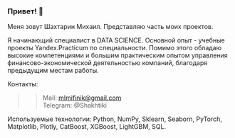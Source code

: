 ### Привет! 👋

Меня зовут Шахтарин Михаил. Представляю часть моих проектов.

Я начинающий специалист в DATA SCIENCE. Основной опыт - учебные проекты Yandex.Practicum по специальности. Помимо этого обладаю высокие компетенциями и большим практическим опытом управления финансово-экономической деятельностью компаний, благодаря предыдущим местам работы.

Контакты:

  >>Mail: mlmifinik@gmail.com<br>
  >>Telegram: @Shakhtiki

Используемые технологии: Python, NumPy, Sklearn, Seaborn, PyTorch, Matplotlib, Plotly, CatBoost, XGBoost, LightGBM, SQL.

<!--
**mlmifinik/mlmifinik** is a ✨ _special_ ✨ repository because its `README.md` (this file) appears on your GitHub profile.

Here are some ideas to get you started:

- 🔭 I’m currently working on ...
- 🌱 I’m currently learning ...
- 👯 I’m looking to collaborate on ...
- 🤔 I’m looking for help with ...
- 💬 Ask me about ...
- 📫 How to reach me: ...
- 😄 Pronouns: ...
- ⚡ Fun fact: ...
-->
